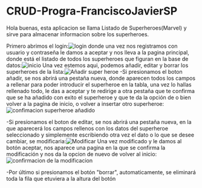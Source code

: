 # CRUD-Progra-FranciscoJavierSP
Hola buenas, esta aplicacion se llama Listado de Superheroes(Marvel) y sirve para almacenar informacion sobre los superheroes.

Primero abrimos el login:![login](https://user-images.githubusercontent.com/72436014/121830313-0df95600-ccc5-11eb-90be-7f02836b3e85.png)
donde una vez nos registramos con usuario y contraseña le damos a aceptar y nos lleva a la pagina principal, donde está el listado de todos los superheroes que figuran en la base de datos:![inicio](https://user-images.githubusercontent.com/72436014/121830388-3aad6d80-ccc5-11eb-9218-bda2762bd1d9.png)
Una vez estemos aqui, podemos añadir, editar y borrar los superheroes de la lista:![Añadir super heroe](https://user-images.githubusercontent.com/72436014/121830514-7cd6af00-ccc5-11eb-8d4c-66f9cc77188b.png)
-Si presionamos el boton añadir, se nos abrirá una pestaña nueva, donde aparecen todos los campos a rellenar para poder introducir el superheroe en la tabla, una vez lo hallas rellenado todo, le das a aceptar y te redirige a otra pestaña que te confirma que se ha añadido con exito el superheroe y que te da la opción de o bien volver a la pagina de inicio, o volver a insertar otro superheroe:![confimacion superheroe añadido](https://user-images.githubusercontent.com/72436014/121830746-01c1c880-ccc6-11eb-95f3-ff8e298c0271.png)

-Si presionamos el boton de editar, se nos abrirá una pestaña nueva, en la que aparecerá los campos rellenos con los datos del superheroe seleccionado y simplemente escribiendo otra vez el dato o lo que se desee cambiar, se modificaria:![Modificar](https://user-images.githubusercontent.com/72436014/121830892-6aa94080-ccc6-11eb-89db-d3de62e8d1ab.png)
Una vez modificado y le damos al botón aceptar, nos aparece una pagina en la que se confirma la modificación y nos da la opcion de nuevo de volver al inicio:
![confirmacion de la modificacion](https://user-images.githubusercontent.com/72436014/121830993-aba15500-ccc6-11eb-9f00-9c7bfc361a5b.png)

-Por último si presionamos el botón "borrar", automaticamente, se eliminará toda la fila que etuviera a la altura del botón
